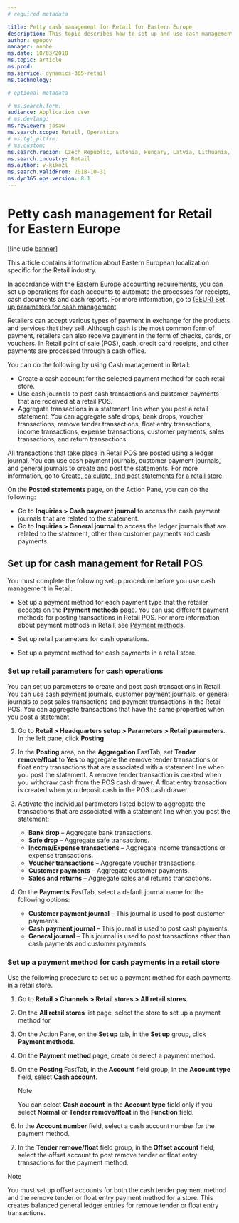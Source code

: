 ```yaml
---
# required metadata

title: Petty cash management for Retail for Eastern Europe
description: This topic describes how to set up and use cash management features in Retail for Eastern Europe.
author: epopov
manager: annbe
ms.date: 10/03/2018
ms.topic: article
ms.prod: 
ms.service: dynamics-365-retail
ms.technology: 

# optional metadata

# ms.search.form: 
audience: Application user
# ms.devlang: 
ms.reviewer: josaw
ms.search.scope: Retail, Operations
# ms.tgt_pltfrm: 
# ms.custom: 
ms.search.region: Czech Republic, Estonia, Hungary, Latvia, Lithuania, Poland, Russia
ms.search.industry: Retail
ms.author: v-kikozl
ms.search.validFrom: 2018-10-31
ms.dyn365.ops.version: 8.1
---
```


# Petty cash management for Retail for Eastern Europe

[!include [banner](../includes/banner.md)]

This article contains information about Eastern European localization specific for the Retail industry. 

In accordance with the Eastern Europe accounting requirements, you can set up operations for cash accounts to automate the processes for receipts, cash documents and cash reports. For more information, go to [(EEUR) Set up parameters for cash management](https://docs.microsoft.com/en-us/dynamicsax-2012/appuser-itpro/eeur-set-up-parameters-for-cash-management). 

Retailers can accept various types of payment in exchange for the products and services that they sell. Although cash is the most common form of payment, retailers can also receive payment in the form of checks, cards, or vouchers. In Retail point of sale (POS), cash, credit card receipts, and other payments are processed through a cash office.

You can do the following by using Cash management in Retail:

- Create a cash account for the selected payment method for each retail store.
- Use cash journals to post cash transactions and customer payments that are received at a retail POS.
- Aggregate transactions in a statement line when you post a retail statement. You can aggregate safe drops, bank drops, voucher transactions, remove tender transactions, float entry transactions, income transactions, expense transactions, customer payments, sales transactions, and return transactions.

All transactions that take place in Retail POS are posted using a ledger journal. You can use cash payment journals, customer payment journals, and general journals to create and post the statements. For more information, go to [Create, calculate, and post statements for a retail store](https://docs.microsoft.com/en-us/dynamics365/unified-operations/retail/tasks/create-calculate-post-statement-retail-store).

On the **Posted statements** page, on the Action Pane, you can do the following:
  - Go to **Inquiries > Cash payment journal** to access the cash payment journals that are related to the statement.
  - Go to **Inquiries > General journal** to access the ledger journals that are related to the statement, other than customer payments and cash payments.

## Set up for cash management for Retail POS

You must complete the following setup procedure before you use cash management in Retail:
- Set up a payment method for each payment type that the retailer accepts on the **Payment methods** page. You can use different payment methods for posting transactions in Retail POS. For more information about payment methods in Retail, see [Payment methods](https://docs.microsoft.com/en-us/dynamics365/unified-operations/retail/payment-methods).

- Set up retail parameters for cash operations.

- Set up a payment method for cash payments in a retail store.

### Set up retail parameters for cash operations

You can set up parameters to create and post cash transactions in Retail. You can use cash payment journals, customer payment journals, or general journals to post sales transactions and payment transactions in the Retail POS. You can aggregate transactions that have the same properties when you post a statement. 

1. Go to **Retail > Headquarters setup > Parameters > Retail parameters**. In the left pane, click **Posting**

2. In the **Posting** area, on the **Aggregation** FastTab, set **Tender remove/float** to **Yes** to aggregate the remove tender transactions or float entry transactions that are associated with a statement line when you post the statement. A remove tender transaction is created when you withdraw cash from the POS cash drawer. A float entry transaction is created when you deposit cash in the POS cash drawer.

3. Activate the individual parameters listed below to aggregate the transactions that are associated with a statement line when you post the statement:
   - **Bank drop** – Aggregate bank transactions.
   - **Safe drop** – Aggregate safe transactions.
   - **Income/Expense transactions** – Aggregate income transactions or expense transactions.
   - **Voucher transactions** – Aggregate voucher transactions.
   - **Customer payments** – Aggregate customer payments.
   - **Sales and returns** – Aggregate sales and returns transactions.

4. On the **Payments** FastTab, select a default journal name for the following options:
     - **Customer payment journal** – This journal is used to post customer payments.
     - **Cash payment journal** – This journal is used to post cash payments.
     - **General journal** – This journal is used to post transactions other than cash payments and customer payments.

### Set up a payment method for cash payments in a retail store

Use the following procedure to set up a payment method for cash payments in a retail store.

1. Go to **Retail > Channels > Retail stores > All retail stores**.

2. On the **All retail stores** list page, select the store to set up a payment method for.

3. On the Action Pane, on the **Set up** tab, in the **Set up** group, click **Payment methods**.

4. On the **Payment method** page, create or select a payment method. 

5. On the **Posting** FastTab, in the **Account** field group, in the **Account type** field, select **Cash account**.

   > [!NOTE]
    > You can select **Cash account** in the **Account type** field only if you select **Normal** or **Tender remove/float** in the **Function** field.

6. In the **Account number** field, select a cash account number for the payment method.

7. In the **Tender remove/float** field group, in the **Offset account** field, select the offset account to post remove tender or float entry transactions for the payment method.

> [!NOTE]
> You must set up offset accounts for both the cash tender payment method and the remove tender or float entry payment method for a store. This creates balanced general ledger entries for remove tender or float entry transactions.
